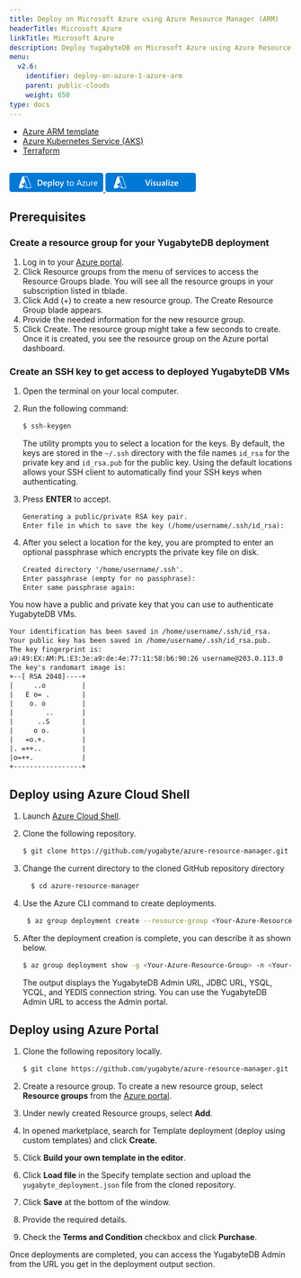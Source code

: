 ```yaml
---
title: Deploy on Microsoft Azure using Azure Resource Manager (ARM)
headerTitle: Microsoft Azure
linkTitle: Microsoft Azure
description: Deploy YugabyteDB on Microsoft Azure using Azure Resource Manager (ARM).
menu:
  v2.6:
    identifier: deploy-on-azure-1-azure-arm
    parent: public-clouds
    weight: 650
type: docs
---
```


<ul class="nav nav-tabs-alt nav-tabs-yb">
  <li >
    <a href="../azure-arm" class="nav-link active">
      <i class="icon-shell"></i>
      Azure ARM template
    </a>
  </li>
  <li >
    <a href="../aks" class="nav-link">
      <i class="fas fa-cubes" aria-hidden="true"></i>
      Azure Kubernetes Service (AKS)
    </a>
  </li>
  <li>
    <a href="../terraform" class="nav-link">
      <i class="icon-shell"></i>
      Terraform
    </a>
  </li>
</ul>

<br/>

<a href="https://portal.azure.com/#create/Microsoft.Template/uri/https%3A%2F%2Fraw.githubusercontent.com%2Fyugabyte%2Fazure-resource-manager%2Fmaster%2Fyugabyte_deployment.json" target="_blank">
    <img src="https://raw.githubusercontent.com/Azure/azure-quickstart-templates/master/1-CONTRIBUTION-GUIDE/images/deploytoazure.png"/>
</a>
<a href="http://armviz.io/#/?load=https%3A%2F%2Fraw.githubusercontent.com%2Fyugabyte%2Fazure-resource-manager%2Fmaster%2Fyugabyte_deployment.json" target="_blank">
    <img src="https://raw.githubusercontent.com/Azure/azure-quickstart-templates/master/1-CONTRIBUTION-GUIDE/images/visualizebutton.png"/>
</a>

## Prerequisites

### Create a resource group for your YugabyteDB deployment

1. Log in to your [Azure portal](https://portal.azure.com/).
1. Click Resource groups from the menu of services to access the Resource Groups blade. You will see all the resource groups in your subscription listed in tblade.
1. Click Add (+) to create a new resource group. The Create Resource Group blade appears.
1. Provide the needed information for the new resource group.
1. Click Create. The resource group might take a few seconds to create. Once it is created, you see the resource group on the Azure portal dashboard.

### Create an SSH key to get access to deployed YugabyteDB VMs

1. Open the terminal on your local computer.
1. Run the following command:

    ```sh
    $ ssh-keygen
    ```

    The utility prompts you to select a location for the keys. By default, the keys are stored in the `~/.ssh` directory with the file names `id_rsa` for the private key and `id_rsa.pub` for the public key. Using the default locations allows your SSH client to automatically find your SSH keys when authenticating.

1. Press **ENTER** to accept.

    ```output
    Generating a public/private RSA key pair.
    Enter file in which to save the key (/home/username/.ssh/id_rsa):
    ```

1. After you select a location for the key, you are prompted to enter an optional passphrase which encrypts the private key file on disk.

    ```output
    Created directory '/home/username/.ssh'.
    Enter passphrase (empty for no passphrase):
    Enter same passphrase again:
    ```

You now have a public and private key that you can use to authenticate YugabyteDB VMs.

```output
Your identification has been saved in /home/username/.ssh/id_rsa.
Your public key has been saved in /home/username/.ssh/id_rsa.pub.
The key fingerprint is:
a9:49:EX:AM:PL:E3:3e:a9:de:4e:77:11:58:b6:90:26 username@203.0.113.0
The key's randomart image is:
+--[ RSA 2048]----+
|     ..o         |
|   E o= .        |
|    o. o         |
|        ..       |
|      ..S        |
|     o o.        |
|   =o.+.         |
|. =++..          |
|o=++.            |
+-----------------+
```

## Deploy using Azure Cloud Shell

1. Launch [Azure Cloud Shell](https://shell.azure.com).

1. Clone the following repository.

    ```sh
    $ git clone https://github.com/yugabyte/azure-resource-manager.git
    ```

1. Change the current directory to the cloned GitHub repository directory

    ```sh
      $ cd azure-resource-manager
    ```

1. Use the Azure CLI command to create deployments.

    ```sh
     $ az group deployment create --resource-group <Your-Azure-Resource-Group> --template-file yugabyte_deployment.json --parameters ClusterName='<Your-Cluster-Name>'  SshUser='<Your-SSH-USER>' YBVersion='2.0.6.0' SshKeypair='<Your-SSH-USER-PublicKey-File-Contents>'
     ```

1. After the deployment creation is complete, you can describe it as shown below.

    ```sh
    $ az group deployment show -g <Your-Azure-Resource-Group> -n <Your-Deployment-Name> --query properties.outputs
    ```

    The output displays the YugabyteDB Admin URL, JDBC URL, YSQL, YCQL, and YEDIS connection string. You can use the YugabyteDB Admin URL to access the Admin portal.

## Deploy using Azure Portal

1. Clone the following repository locally.

    ```sh
    $ git clone https://github.com/yugabyte/azure-resource-manager.git
    ```

1. Create a resource group. To create a new resource group, select **Resource groups** from the [Azure portal](https://portal.azure.com/).
1. Under newly created Resource groups, select **Add**.
1. In opened marketplace, search for Template deployment (deploy using custom templates) and click **Create**.
1. Click **Build your own template in the editor**.
1. Click **Load file** in the Specify template section and upload the `yugabyte_deployment.json` file from the cloned repository.
1. Click **Save** at the bottom of the window.
1. Provide the required details.
1. Check the **Terms and Condition** checkbox and click **Purchase**.

Once deployments are completed, you can access the YugabyteDB Admin from the URL you get in the deployment output section.
